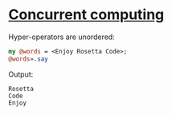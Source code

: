 [1]: http://rosettacode.org/wiki/Concurrent_computing

# [Concurrent computing][1]

Hyper-operators are unordered:

```perl
my @words = <Enjoy Rosetta Code>;
@words».say
```


Output:

```text
Rosetta
Code
Enjoy
```